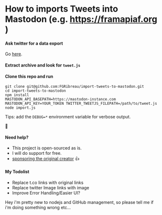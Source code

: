 # How to imports Tweets into Mastodon (e.g. https://framapiaf.org )

#### Ask twitter for a data export

Go [here](https://twitter.com/settings/your_twitter_data).

#### Extract archive and look for `tweet.js`

#### Clone this repo and run

```
git clone git@github.com:FGRibreau/import-tweets-to-mastodon.git
cd import-tweets-to-mastodon
npm install
MASTODON_API_BASEPATH=https://mastodon-instance.com MASTODON_API_KEY=YOUR_TOKEN TWITTER_TWEETJS_FILEPATH=/path/to/tweet.js node import.js
```

Tips: add the `DEBUG=*` environment variable for verbose output.

:tada:

#### Need help?
- This project is open-sourced as is. 
- I will do support for free.
- [sponsoring the original creator](https://github.com/sponsors/FGRibreau) :+1:

#### My Todolist
- Replace t.co links with original links
- Replace twitter Image links with image
- Improve Error Handling/Easier UI?

Hey i'm pretty new to nodejs and GitHub management, so please tell me if i'm doing something wrong etc...
